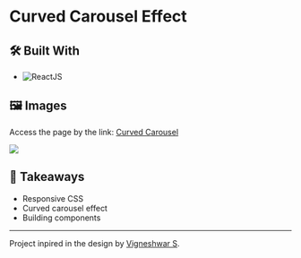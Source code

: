 # Curved Carousel Effect

## 🛠️ Built With

- ![ReactJS](https://img.shields.io/badge/React-20232A?style=for-the-badge&logo=react&logoColor=61DAFB)

## 🖼️ Images

Access the page by the link: [Curved Carousel](https://curved-carousel.netlify.app/)

![](https://github.com/flaviosp15/curved-carousel-effect/blob/main/demo/demo.gif)

## 🧠 Takeaways

- Responsive CSS
- Curved carousel effect
- Building components

<hr>

Project inpired in the design by [Vigneshwar S](https://dribbble.com/shots/20474244-Curved-Carousel-Effect-Smart-Animate/attachments/15516116?mode=media).
